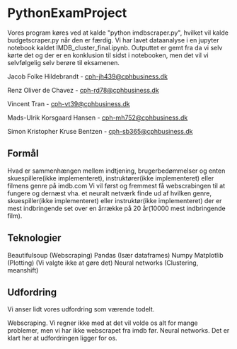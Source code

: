 # PythonExamProject

Vores program køres ved at kalde "python imdbscraper.py", hvilket vil kalde budgetscraper.py når den er færdig.
Vi har lavet dataanalyse i en jupyter notebook kaldet IMDB_cluster_final.ipynb. Outputtet er gemt fra da vi selv kørte det
og der er en konklusion til sidst i notebooken, men det vil vi selvfølgelig selv berøre til eksamenen.


Jacob Folke Hildebrandt - cph-jh439@cphbusiness.dk

Renz Oliver de Chavez - cph-rd78@cphbusiness.dk

Vincent Tran - cph-vt39@cphbusiness.dk

Mads-Ulrik Korsgaard Hansen - cph-mh752@cphbusiness.dk

Simon Kristopher Kruse Bentzen - cph-sb365@cphbusiness.dk

## Formål
Hvad er sammenhængen mellem indtjening, brugerbedømmelser og enten skuespillere(ikke implementeret), instruktører(ikke implementeret) eller filmens genre på imdb.com
Vi vil først og fremmest få webscrabingen til at fungere og dernæst vha. et neuralt netværk finde ud af hvilken genre, skuespiller(ikke implementeret) 
eller instruktør(ikke implementeret) der er mest indbringende set over en årrække på 20 år(10000 mest indbringende film).

## Teknologier
Beautifulsoup (Webscraping)
Pandas (Især dataframes)
Numpy
Matplotlib (Plotting) (Vi valgte ikke at gøre det)
Neural networks (Clustering, meanshift)

## Udfordring 
Vi anser lidt vores udfordring som værende todelt. 

Webscraping. Vi regner ikke med at det vil volde os alt for mange problemer, men vi har ikke webscrapet fra imdb før.
Neural networks. Det er klart her at udfordringen ligger for os. 

	
